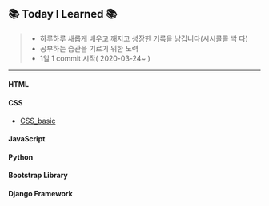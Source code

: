 ## 📚 Today I Learned 📚

> * 하루하루 새롭게 배우고 깨지고 성장한 기록을 남깁니다(시시콜콜 싹 다)
> * 공부하는 습관을 기르기 위한 노력
> * 1일 1 commit 시작( 2020-03-24~ )

---

#### HTML

#### CSS

* [CSS_basic](https://github.com/Jiyoon-park/TIL/blob/master/CSS/CSS_Basic.md)

#### JavaScript

#### Python

#### Bootstrap Library

#### Django Framework

